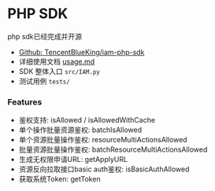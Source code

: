 # PHP SDK

php sdk已经完成并开源

- [Github: TencentBlueKing/iam-php-sdk](https://github.com/TencentBlueKing/iam-php-sdk)
- 详细使用文档 [usage.md](https://github.com/TencentBlueKing/iam-php-sdk/blob/master/docs/usage.md)
- SDK 整体入口 `src/IAM.py`
- 测试用例 `tests/`

### Features

- 鉴权支持: isAllowed / isAllowedWithCache
- 单个操作批量资源鉴权: batchIsAllowed
- 单个资源批量操作鉴权: resourceMultiActionsAllowed
- 批量资源批量操作鉴权: batchResourceMultiActionsAllowed
- 生成无权限申请URL: getApplyURL
- 资源反向拉取接口basic auth鉴权: isBasicAuthAllowed
- 获取系统Token: getToken